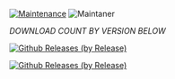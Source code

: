 [![Maintenance](https://img.shields.io/badge/Maintained%3F-yes-green.svg)](https://GitHub.com/Naereen/StrapDown.js/graphs/commit-activity)   ![Maintaner](https://img.shields.io/badge/maintainer-MOCHA-blue)

*DOWNLOAD COUNT BY VERSION BELOW*

[![Github Releases (by Release)](https://img.shields.io/github/downloads/HyconOS-Releases/tulip/v4.5.1/total.svg)](https://github.com/HyconOS-Releases/tulip/releases)


[![Github Releases (by Release)](https://img.shields.io/github/downloads/HyconOS-Releases/tulip/v4.5/total.svg)](https://github.com/HyconOS-Releases/tulip/releases)
